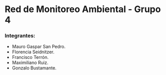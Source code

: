 # Red de Monitoreo Ambiental - Grupo 4

### Integrantes:
* Mauro Gaspar San Pedro.
* Florencia Seidnitzer.
* Francisco Terrón.
* Maximiliano Ruiz.
* Gonzalo Bustamante.

